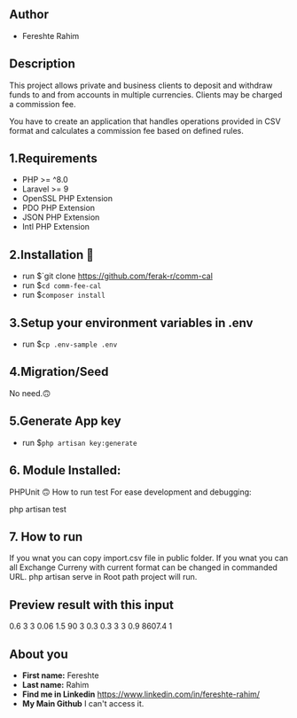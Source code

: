 ## Author
- Fereshte Rahim

## Description
This project allows private and business clients to deposit and withdraw funds to and from accounts in multiple currencies. Clients may be charged a commission fee.

You have to create an application that handles operations provided in CSV format and calculates a commission fee based on defined rules.
## 1.Requirements
- PHP >= ^8.0
- Laravel >= 9
- OpenSSL PHP Extension
- PDO PHP Extension
- JSON PHP Extension
- Intl PHP Extension

## 2.Installation 🙂
- run $`git clone https://github.com/ferak-r/comm-cal
- run $`cd comm-fee-cal`
- run $`composer install`

## 3.Setup your environment variables in .env
- run $`cp .env-sample .env`

## 4.Migration/Seed 
No need.🙃

## 5.Generate App key
- run $`php artisan key:generate`

## 6. Module Installed:
PHPUnit 🙃
How to run test For ease development and debugging:

php artisan test

## 7. How to run
If you wnat you can copy import.csv file in public folder.
If you wnat you can all Exchange Curreny with current format can be changed in commanded URL.
php artisan serve
in Root path project will run.



## Preview result with this input

0.6
3
3
0.06
1.5
90
3
0.3
0.3
3
3
0.9
8607.4
1

<a id="about-you"></a>
## About you

* **First name:** Fereshte
* **Last name:** Rahim
* **Find me in Linkedin** https://www.linkedin.com/in/fereshte-rahim/
* **My Main Github** I can't access it.
